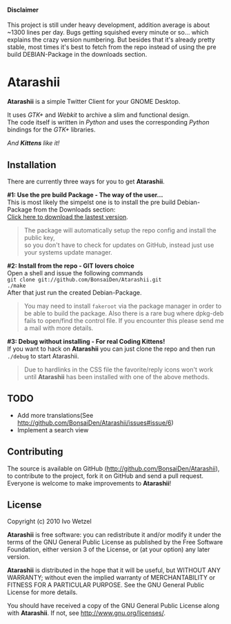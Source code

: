 #### Disclaimer
This project is still under heavy development, addition average is about ~1300 lines per day. Bugs getting squished every minute or so... which explains the crazy version numbering.
But besides that it's already pretty stable, most times it's best to fetch from the repo instead of using the pre build DEBIAN-Package in the downloads section.

# Atarashii
**Atarashii** is a simple Twitter Client for your GNOME Desktop.

It uses *GTK+* and *Webkit* to archive a slim and functional design.  
The code itself is written in *Python* and uses the corresponding *Python* bindings for the *GTK+* libraries.

*And **Kittens** like it!*

## Installation
There are currently three ways for you to get **Atarashii**.
  

**#1: Use the pre build Package - The way of the user...**  
This is most likely the simpelst one is to install the pre build Debian-Package from the Downloads section:  
[Click here to download the lastest version](http://github.com/downloads/BonsaiDen/Atarashii/atarashii_0.99.15b-1_all.deb).

> The package will automatically setup the repo config and install the public key,  
> so you don't have to check for updates on GitHub, instead just use your systems update manager.


**#2: Install from the repo - GIT lovers choice**  
Open a shell and issue the following commands  
`git clone git://github.com/BonsaiDen/Atarashii.git`  
`./make`  
After that just run the created Debian-Package.

> You may need to install `fakeroot` via the package manager in order to be able to build the package.
> Also there is a rare bug where dpkg-deb fails to open/find the control file. If you encounter this please send me a mail with more details.


**#3: Debug without installing - For real Coding Kittens!**  
If you want to hack on **Atarashii** you can just clone the repo and then run `./debug` to start Atarashii.
> Due to hardlinks in the CSS file the favorite/reply icons won't work until **Atarashii** has been installed with one of the above methods.


## TODO
- Add more translations(See <http://github.com/BonsaiDen/Atarashii/issues#issue/6>)
- Implement a search view

## Contributing
The source is available on GitHub (<http://github.com/BonsaiDen/Atarashii>), to
contribute to the project, fork it on GitHub and send a pull request.
Everyone is welcome to make improvements to **Atarashii**!

## License
Copyright (c) 2010 Ivo Wetzel

**Atarashii** is free software: you can redistribute it and/or 
modify it under the terms of the GNU General Public License as published by
the Free Software Foundation, either version 3 of the License, or
(at your option) any later version.

**Atarashii** is distributed in the hope that it will be useful,
but WITHOUT ANY WARRANTY; without even the implied warranty of
MERCHANTABILITY or FITNESS FOR A PARTICULAR PURPOSE.  See the
GNU General Public License for more details.

You should have received a copy of the GNU General Public License along with
**Atarashii**. If not, see <http://www.gnu.org/licenses/>.

